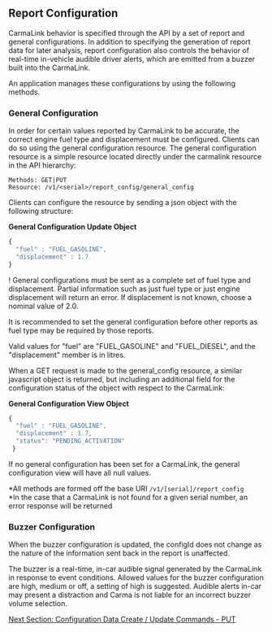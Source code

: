 <h2>Report Configuration</h2>  
CarmaLink behavior is specified through the API by a set of report and general configurations. In addition to specifying the generation of report data for later analysis, report configuration also controls the behavior of real-time in-vehicle audible driver alerts, which are emitted from a buzzer built into the CarmaLink.  
  
An application manages these configurations by using the following methods.  

### General Configuration  
In order for certain values reported by CarmaLink to be accurate, the correct engine fuel type and displacement must be configured. Clients can do so using the general configuration resource. The general configuration resource is a simple resource located directly under the carmalink resource in the API hierarchy:  
  
```text
Methods: GET|PUT  
Resource: /v1/<serial>/report_config/general_config
```
  
Clients can configure the resource by sending a json object with the following structure:  
  
**General Configuration Update Object**  
```javascript
{  
  "fuel" : "FUEL_GASOLINE",  
  "displacement" : 1.7  
}
```
  
! General configurations must be sent as a complete set of fuel type and displacement. Partial information such as just fuel type or just engine displacement will return an error. If displacement is not known, choose a nominal value of 2.0.  
  
It is recommended to set the general configuration before other reports as fuel type may be required by those reports.  
  
Valid values for "fuel" are "FUEL_GASOLINE" and "FUEL_DIESEL", and the "displacement" member is in litres.  

When a GET request is made to the general_config resource, a similar javascript object is returned, but including an additional field for the configuration status of the object with respect to the CarmaLink:  
  
**General Configuration View Object**  
```javascript
{  
  "fuel" : "FUEL_GASOLINE",  
  "displacement" : 1.7,  
  "status": "PENDING_ACTIVATION"  
 }
```
  
If no general configuration has been set for a CarmaLink, the general configuration view will have all null values.  
  
*All methods are formed off the base URI `/v1/[serial]/report_config`  
*In the case that a CarmaLink is not found for a given serial number, an error response will be returned  
  
### Buzzer Configuration  
When the buzzer configuration is updated, the configId does not change as the nature of the information sent back in the report is unaffected.  
  
The buzzer is a real-time, in-car audible signal generated by the CarmaLink in response to event conditions. Allowed values for the buzzer configuration are high, medium or off, a setting of high is suggested. Audible alerts in-car may present a distraction and Carma is not liable for an incorrect buzzer volume selection.  
  
[Next Section: Configuration Data Create / Update Commands - PUT](https://github.com/CarmaSys/CarmaLinkAPI/blob/1.4/Configuration%20Data%20Create%20Update%20Commands%20PUT.md)
